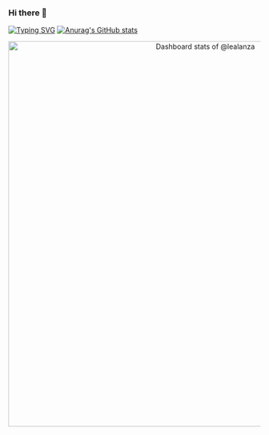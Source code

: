 ### Hi there 👋


<!-- Copy-paste in your Readme.md file -->
<a href="https://git.io/typing-svg"><img src="https://readme-typing-svg.demolab.com?font=Fira+Code&pause=1000&random=false&width=535&lines=Hello!+I'm+Leandro+Lanza%2C+a+Web+Developer." alt="Typing SVG" /></a>
[![Anurag's GitHub stats](https://github-readme-stats.vercel.app/apilealanza=anuraghazra)](https://github.com/anuraghazra/github-readme-stats)


<!-- Made with [OSS Insight](https://ossinsight.io/) -->
<a href="https://next.ossinsight.io/widgets/official/compose-user-dashboard-stats?user_id=99040671" target="_blank" style="display: block" align="center">
  <picture>
    <source media="(prefers-color-scheme: dark)" srcset="https://next.ossinsight.io/widgets/official/compose-user-dashboard-stats/thumbnail.png?user_id=99040671&image_size=auto&color_scheme=dark" width="771" height="auto">
    <img alt="Dashboard stats of @lealanza" src="https://next.ossinsight.io/widgets/official/compose-user-dashboard-stats/thumbnail.png?user_id=99040671&image_size=auto&color_scheme=light" width="771" height="auto">
  </picture>
</a>



<!--
**lealanza/lealanza** is a ✨ _special_ ✨ repository because its `README.md` (this file) appears on your GitHub profile.

Here are some ideas to get you started:

- 🔭 I’m currently working on ...
- 🌱 I’m currently learning ...
- 👯 I’m looking to collaborate on ...
- 🤔 I’m looking for help with ...
- 💬 Ask me about ...
- 📫 How to reach me: ...
- 😄 Pronouns: ...
- ⚡ Fun fact: ...
-->
